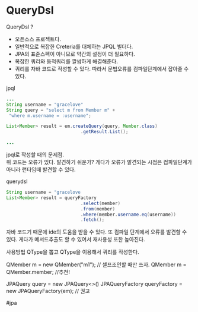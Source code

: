 # QueryDsl
QueryDsl ?
 - 오픈소스 프로젝트다.
 - 일반적으로 복잡한 Creteria를 대체하는 JPQL 빌더다.
 - JPA의 표준스펙이 아니므로 약간의 설정이 더 필요하다.
 - 복잡한 쿼리와 동적쿼리를 깔쌈하게 해결해준다.
 - 쿼리를 자바 코드로 작성할 수 있다. 따라서 문법오류를 컴파일단계에서 잡아줄 수 있다.


jpql
```java
...
String username = "gracelove"
String query = "select m from Member m" +
 "where m.username = :username";

List<Member> result = em.createQuery(query, Member.class)
							.getResult.List();

...
```
jpql로 작성할 때의 문제점.  
위 코드는 오류가 있다. 발견하기 쉬운가? 게다가 오류가 발견되는 시점은 컴파일단계가 아니라 런타임때 발견할 수 있다.

querydsl
```java
String username = "gracelove
List<Member> result = queryFactory
							.select(member)
							.from(member)
							.where(member.username.eq(username))
							.fetch();
```
자바 코드기 때문에 ide의 도움을 받을 수 있다. 또 컴파일 단계에서 오류를 발견할 수 있다. 게다가 메서드추출도 할 수 있어서 재사용성 또한 높아진다.




사용방법
QType을 뽑고 QType을 이용해서 쿼리를 작성한다.




QMember m = new QMember("m1"); // 셀프조인할 때만 쓰자.
QMember m = QMember.member; //추천!


JPAQuery<Member> query = new JPAQuery<>()
JPAQueryFactory queryFactory = new JPAQueryFactory(em);  // 권고 



#jpa
